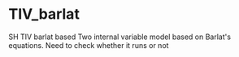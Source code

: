 # TIV_barlat
SH TIV barlat based
Two internal variable model based on Barlat's equations. 
Need to check whether it runs or not
